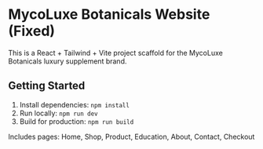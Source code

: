 # MycoLuxe Botanicals Website (Fixed)

This is a React + Tailwind + Vite project scaffold for the MycoLuxe Botanicals luxury supplement brand.

## Getting Started
1. Install dependencies: `npm install`
2. Run locally: `npm run dev`
3. Build for production: `npm run build`

Includes pages: Home, Shop, Product, Education, About, Contact, Checkout
